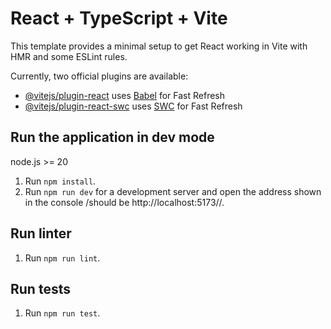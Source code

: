 # React + TypeScript + Vite

This template provides a minimal setup to get React working in Vite with HMR and some ESLint rules.

Currently, two official plugins are available:

- [@vitejs/plugin-react](https://github.com/vitejs/vite-plugin-react/blob/main/packages/plugin-react/README.md) uses [Babel](https://babeljs.io/) for Fast Refresh
- [@vitejs/plugin-react-swc](https://github.com/vitejs/vite-plugin-react-swc) uses [SWC](https://swc.rs/) for Fast Refresh

## Run the application in dev mode

node.js >= 20

1. Run `npm install`.
2. Run `npm run dev` for a development server and open the address shown in the console /should be http://localhost:5173//.

## Run linter

1. Run `npm run lint`.

## Run tests

1. Run `npm run test`.

